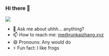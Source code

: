### Hi there 👋

![](https://github-readme-stats.vercel.app/api?username=runkaiz&show_icons=true&theme=radical)

- 💬 Ask me about uhhh... anything?
- 📫 How to reach me: me@runkaizhang.xyz
- 😄 Pronouns: Any would do
- ⚡ Fun fact: I like frogs

<!--
**runkaiz/runkaiz** is a ✨ _special_ ✨ repository because its `README.md` (this file) appears on your GitHub profile.

Here are some ideas to get you started:

- 🔭 I’m currently working on ...
- 🌱 I’m currently learning ...
- 👯 I’m looking to collaborate on ...
- 🤔 I’m looking for help with ...
- 💬 Ask me about ...
- 📫 How to reach me: 
- 😄 Pronouns: Any
- ⚡ Fun fact: I like frogs
-->
